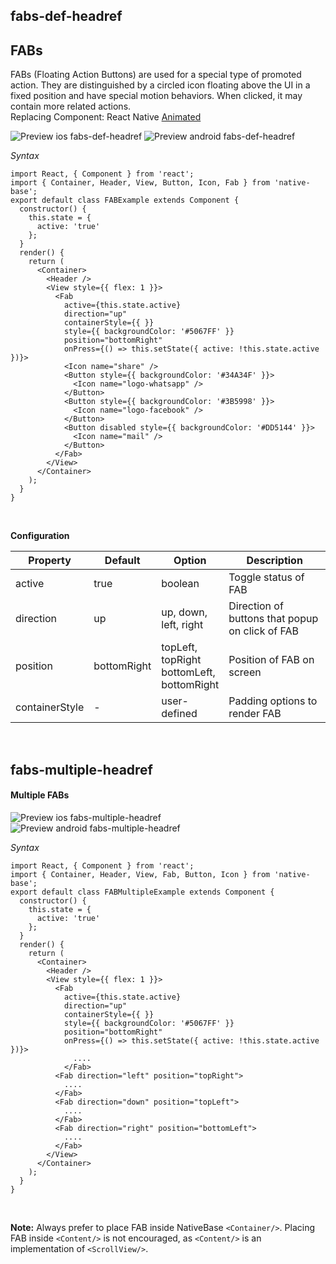 ## fabs-def-headref
## FABs

FABs (Floating Action Buttons) are used for a special type of promoted action. They are distinguished by a circled icon floating above the UI in a fixed position and have special motion behaviors. When clicked, it may contain more related actions.<br />
Replacing Component: React Native [Animated](http://facebook.github.io/react-native/docs/animated.html)

![Preview ios fabs-def-headref](https://github.com/GeekyAnts/NativeBase-KitchenSink/raw/v2.4.7/screenshots/ios/FAB-single.gif)
![Preview android fabs-def-headref](https://github.com/GeekyAnts/NativeBase-KitchenSink/raw/v2.4.7/screenshots/android/FAB-single.gif)

*Syntax*

<pre class="line-numbers"><code class="language-jsx">import React, { Component } from 'react';
import { Container, Header, View, Button, Icon, Fab } from 'native-base';
export default class FABExample extends Component {
  constructor() {
    this.state = {
      active: 'true'
    };
  }
  render() {
    return (  
      &lt;Container>
        &lt;Header />
        &lt;View style=&#123;{ flex: 1 }}>
          &lt;Fab
            active={this.state.active}
            direction="up"
            containerStyle=&#123;{ }}
            style=&#123;{ backgroundColor: '#5067FF' }}
            position="bottomRight"
            onPress={() => this.setState({ active: !this.state.active })}>
            &lt;Icon name="share" />
            &lt;Button style=&#123;{ backgroundColor: '#34A34F' }}>
              &lt;Icon name="logo-whatsapp" />
            &lt;/Button>
            &lt;Button style=&#123;{ backgroundColor: '#3B5998' }}>
              &lt;Icon name="logo-facebook" />
            &lt;/Button>
            &lt;Button disabled style=&#123;{ backgroundColor: '#DD5144' }}>
              &lt;Icon name="mail" />
            &lt;/Button>
          &lt;/Fab>
        &lt;/View>
      &lt;/Container>
    );
  }
}</code></pre><br />

**Configuration**

<table class = "table table-bordered">
        <thead>
            <tr>
                <th>Property</th>
                <th>Default</th>
                <th>Option</th>
                <th width="50%">
                    Description
                </th>
            </tr>
        </thead>
        <tbody>
            <tr>
                <td>active</td>
                <td>true</td>
                <td>boolean</td>
                <td>Toggle status of FAB</td>
            </tr>
            <tr>
                <td>direction</td>
                <td>up</td>
                <td>
                    up, down, left, right
                </td>
                <td>Direction of buttons that popup on click of FAB</td>
            </tr>
            <tr>
                <td>position</td>
                <td>bottomRight</td>
                <td>
                    topLeft, topRight<br />
                    bottomLeft, bottomRight<br />
                </td>
                <td>Position of FAB on screen</td>
            </tr>
            <tr>
                <td>containerStyle</td>
                <td> - </td>
                <td>user-defined</td>
                <td>Padding options to render FAB</td>
            </tr>
        </tbody>
    </table><br />

## fabs-multiple-headref
#### Multiple FABs

![Preview ios fabs-multiple-headref](https://github.com/GeekyAnts/NativeBase-KitchenSink/raw/v2.4.7/screenshots/ios/FAB-multiple.gif)
![Preview android fabs-multiple-headref](https://github.com/GeekyAnts/NativeBase-KitchenSink/raw/v2.4.7/screenshots/android/FAB-multiple.gif)

*Syntax*

<pre class="line-numbers"><code class="language-jsx">import React, { Component } from 'react';
import { Container, Header, View, Fab, Button, Icon } from 'native-base';
​export default class FABMultipleExample extends Component {
  constructor() {
    this.state = {
      active: 'true'
    };
  }
  render() {
    return (
      &lt;Container>
        &lt;Header />
        &lt;View style=&#123;{ flex: 1 }}>
          &lt;Fab
            active={this.state.active}
            direction="up"
            containerStyle=&#123;{ }}
            style=&#123;{ backgroundColor: '#5067FF' }}
            position="bottomRight"
            onPress={() => this.setState({ active: !this.state.active })}>
              ....
            &lt;/Fab>
          &lt;Fab direction="left" position="topRight">
            ....
          &lt;/Fab>
          &lt;Fab direction="down" position="topLeft">
            ....
          &lt;/Fab>
          &lt;Fab direction="right" position="bottomLeft">
            ....
          &lt;/Fab>
        &lt;/View>
      &lt;/Container>
    );
  }
}</code></pre><br />

**Note:** Always prefer to place FAB inside NativeBase `<Container/>`. Placing FAB inside `<Content/>` is not encouraged, as `<Content/>` is an implementation of `<ScrollView/>`.
